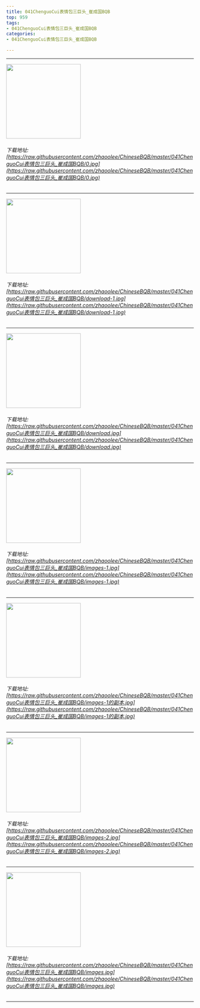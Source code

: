 ```yaml
---
title: 041ChenguoCui表情包三巨头_崔成国BQB
top: 959
tags:
- 041ChenguoCui表情包三巨头_崔成国BQB
categories:
- 041ChenguoCui表情包三巨头_崔成国BQB

---
```


------

<!-- more -->

<img height='200px' style='height:200px;' src=https://raw.githubusercontent.com/zhaoolee/ChineseBQB/master/041ChenguoCui表情包三巨头_崔成国BQB/0.jpg /><br/><h6>下载地址: [https://raw.githubusercontent.com/zhaoolee/ChineseBQB/master/041ChenguoCui表情包三巨头_崔成国BQB/0.jpg](https://raw.githubusercontent.com/zhaoolee/ChineseBQB/master/041ChenguoCui表情包三巨头_崔成国BQB/0.jpg)</h6><hr/><img height='200px' style='height:200px;' src=https://raw.githubusercontent.com/zhaoolee/ChineseBQB/master/041ChenguoCui表情包三巨头_崔成国BQB/download-1.jpg /><br/><h6>下载地址: [https://raw.githubusercontent.com/zhaoolee/ChineseBQB/master/041ChenguoCui表情包三巨头_崔成国BQB/download-1.jpg](https://raw.githubusercontent.com/zhaoolee/ChineseBQB/master/041ChenguoCui表情包三巨头_崔成国BQB/download-1.jpg)</h6><hr/><img height='200px' style='height:200px;' src=https://raw.githubusercontent.com/zhaoolee/ChineseBQB/master/041ChenguoCui表情包三巨头_崔成国BQB/download.jpg /><br/><h6>下载地址: [https://raw.githubusercontent.com/zhaoolee/ChineseBQB/master/041ChenguoCui表情包三巨头_崔成国BQB/download.jpg](https://raw.githubusercontent.com/zhaoolee/ChineseBQB/master/041ChenguoCui表情包三巨头_崔成国BQB/download.jpg)</h6><hr/><img height='200px' style='height:200px;' src=https://raw.githubusercontent.com/zhaoolee/ChineseBQB/master/041ChenguoCui表情包三巨头_崔成国BQB/images-1.jpg /><br/><h6>下载地址: [https://raw.githubusercontent.com/zhaoolee/ChineseBQB/master/041ChenguoCui表情包三巨头_崔成国BQB/images-1.jpg](https://raw.githubusercontent.com/zhaoolee/ChineseBQB/master/041ChenguoCui表情包三巨头_崔成国BQB/images-1.jpg)</h6><hr/><img height='200px' style='height:200px;' src=https://raw.githubusercontent.com/zhaoolee/ChineseBQB/master/041ChenguoCui表情包三巨头_崔成国BQB/images-1的副本.jpg /><br/><h6>下载地址: [https://raw.githubusercontent.com/zhaoolee/ChineseBQB/master/041ChenguoCui表情包三巨头_崔成国BQB/images-1的副本.jpg](https://raw.githubusercontent.com/zhaoolee/ChineseBQB/master/041ChenguoCui表情包三巨头_崔成国BQB/images-1的副本.jpg)</h6><hr/><img height='200px' style='height:200px;' src=https://raw.githubusercontent.com/zhaoolee/ChineseBQB/master/041ChenguoCui表情包三巨头_崔成国BQB/images-2.jpg /><br/><h6>下载地址: [https://raw.githubusercontent.com/zhaoolee/ChineseBQB/master/041ChenguoCui表情包三巨头_崔成国BQB/images-2.jpg](https://raw.githubusercontent.com/zhaoolee/ChineseBQB/master/041ChenguoCui表情包三巨头_崔成国BQB/images-2.jpg)</h6><hr/><img height='200px' style='height:200px;' src=https://raw.githubusercontent.com/zhaoolee/ChineseBQB/master/041ChenguoCui表情包三巨头_崔成国BQB/images.jpg /><br/><h6>下载地址: [https://raw.githubusercontent.com/zhaoolee/ChineseBQB/master/041ChenguoCui表情包三巨头_崔成国BQB/images.jpg](https://raw.githubusercontent.com/zhaoolee/ChineseBQB/master/041ChenguoCui表情包三巨头_崔成国BQB/images.jpg)</h6><hr/>